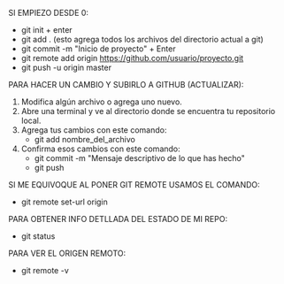 SI EMPIEZO DESDE 0:
* git init + enter
* git add . (esto agrega todos los archivos del directorio actual a git)
* git commit -m "Inicio de proyecto" + Enter         
* git  remote add origin https://github.com/usuario/proyecto.git         
* git  push -u origin master                              

PARA HACER UN CAMBIO Y SUBIRLO A GITHUB (ACTUALIZAR):  
1. Modifica algún archivo o agrega uno nuevo.   
2. Abre una terminal y ve al directorio donde se encuentra tu repositorio local.        
3. Agrega tus cambios con este comando:          
   * git add nombre_del_archivo              
4. Confirma esos cambios con este comando:                      
   * git commit -m "Mensaje descriptivo de lo que has hecho"    
   * git push 

SI ME EQUIVOQUE AL PONER GIT REMOTE USAMOS EL COMANDO:
* git remote  set-url origin <URL CORRECTA>    

PARA OBTENER INFO DETLLADA DEL ESTADO DE MI REPO:
* git status

PARA VER EL ORIGEN REMOTO:
* git remote -v


